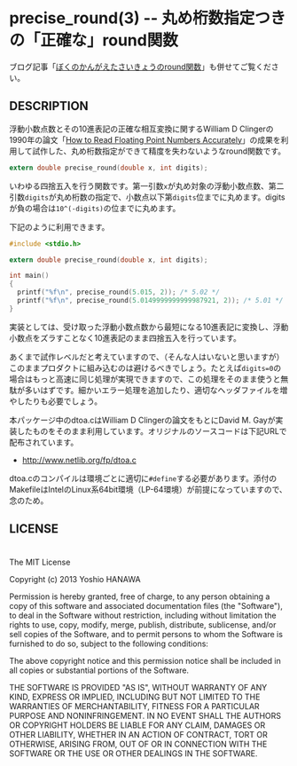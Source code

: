 precise_round(3) -- 丸め桁数指定つきの「正確な」round関数
=================

ブログ記事「[ぼくのかんがえたさいきょうのround関数](http://d.hatena.ne.jp/hnw/20131231)」も併せてご覧ください。

## DESCRIPTION

浮動小数点数とその10進表記の正確な相互変換に関するWilliam D Clingerの1990年の論文「[How to Read Floating Point Numbers Accurately](http://www.cesura17.net/~will/Professional/Research/Papers/howtoread.pdf)」の成果を利用して試作した、丸め桁数指定ができて精度を失わないようなround関数です。

```c
extern double precise_round(double x, int digits);
```

いわゆる四捨五入を行う関数です。第一引数`x`が丸め対象の浮動小数点数、第二引数`digits`が丸め桁数の指定で、小数点以下第`digits`位までに丸めます。digitsが負の場合は`10^(-digits)`の位までに丸めます。

下記のように利用できます。

```c
#include <stdio.h>

extern double precise_round(double x, int digits);

int main()
{
  printf("%f\n", precise_round(5.015, 2)); /* 5.02 */
  printf("%f\n", precise_round(5.0149999999999987921, 2)); /* 5.01 */
}
```

実装としては、受け取った浮動小数点数から最短になる10進表記に変換し、浮動小数点をズラすことなく10進表記のまま四捨五入を行っています。

あくまで試作レベルだと考えていますので、（そんな人はいないと思いますが）このままプロダクトに組み込むのは避けるべきでしょう。たとえば`digits=0`の場合はもっと高速に同じ処理が実現できますので、この処理をそのまま使うと無駄が多いはずです。細かいエラー処理を追加したり、適切なヘッダファイルを増やしたりも必要でしょう。

本パッケージ中のdtoa.cはWilliam D Clingerの論文をもとにDavid M. Gayが実装したものをそのまま利用しています。オリジナルのソースコードは下記URLで配布されています。

* http://www.netlib.org/fp/dtoa.c

dtoa.cのコンパイルは環境ごとに適切に`#define`する必要があります。添付のMakefileはIntelのLinux系64bit環境（LP-64環境）が前提になっていますので、念のため。

## LICENSE
#
The MIT License

Copyright (c) 2013 Yoshio HANAWA

Permission is hereby granted, free of charge, to any person obtaining a copy of this software and associated documentation files (the "Software"), to deal in the Software without restriction, including without limitation the rights to use, copy, modify, merge, publish, distribute, sublicense, and/or sell copies of the Software, and to permit persons to whom the Software is furnished to do so, subject to the following conditions:

The above copyright notice and this permission notice shall be included in all copies or substantial portions of the Software.

THE SOFTWARE IS PROVIDED "AS IS", WITHOUT WARRANTY OF ANY KIND, EXPRESS OR IMPLIED, INCLUDING BUT NOT LIMITED TO THE WARRANTIES OF MERCHANTABILITY, FITNESS FOR A PARTICULAR PURPOSE AND NONINFRINGEMENT. IN NO EVENT SHALL THE AUTHORS OR COPYRIGHT HOLDERS BE LIABLE FOR ANY CLAIM, DAMAGES OR OTHER LIABILITY, WHETHER IN AN ACTION OF CONTRACT, TORT OR OTHERWISE, ARISING FROM, OUT OF OR IN CONNECTION WITH THE SOFTWARE OR THE USE OR OTHER DEALINGS IN THE SOFTWARE.
